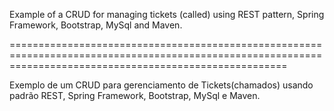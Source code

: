 Example of a CRUD for managing tickets (called) using REST pattern, Spring Framework, Bootstrap, MySql and Maven.

============================================================================================================================================================

Exemplo de um CRUD para gerenciamento de Tickets(chamados) usando padrão REST, Spring Framework, Bootstrap, MySql e Maven. 
